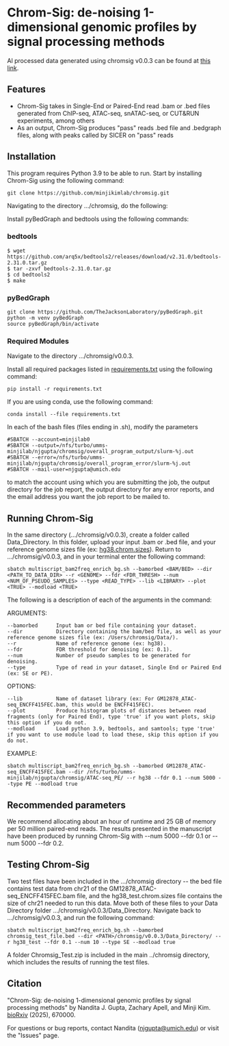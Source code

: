 # Chrom-Sig: de-noising 1-dimensional genomic profiles by signal processing methods

Al processed data generated using chromsig v0.0.3 can be found at [this link](https://www.dropbox.com/scl/fo/jhtxk5a85hqto9u2gy7s3/AAPmzV-1ULiQj_26S5m_VCw?rlkey=4acrw28zs1abhs3bxlyhxtgcw&st=b9ih7804&dl=0).

## Features
* Chrom-Sig takes in Single-End or Paired-End read .bam or .bed files generated from ChIP-seq, ATAC-seq, snATAC-seq, or CUT&RUN experiments, among others 
* As an output, Chrom-Sig produces "pass" reads .bed file and .bedgraph files, along with peaks called by SICER on "pass" reads

## Installation
This program requires Python 3.9 to be able to run.
Start by installing Chrom-Sig using the following command:
```
git clone https://github.com/minjikimlab/chromsig.git
```
Navigating to the directory .../chromsig, do the following:

Install pyBedGraph and bedtools using the following commands:
### bedtools
```
$ wget https://github.com/arq5x/bedtools2/releases/download/v2.31.0/bedtools-2.31.0.tar.gz
$ tar -zxvf bedtools-2.31.0.tar.gz
$ cd bedtools2
$ make
```
### pyBedGraph
```
git clone https://github.com/TheJacksonLaboratory/pyBedGraph.git
python -m venv pyBedGraph
source pyBedGraph/bin/activate
```
### Required Modules
Navigate to the directory .../chromsig/v0.0.3.

Install all required packages listed in [requirements.txt](https://github.com/minjikimlab/chromsig/blob/main/v0.0.3/requirements.txt) using the following command:

`pip install -r requirements.txt`

If you are using conda, use the following command:

`conda install --file requirements.txt`

In each of the bash files (files ending in .sh), modify the parameters
```
#SBATCH --account=minjilab0 
#SBATCH --output=/nfs/turbo/umms-minjilab/njgupta/chromsig/overall_program_output/slurm-%j.out
#SBATCH --error=/nfs/turbo/umms-minjilab/njgupta/chromsig/overall_program_error/slurm-%j.out
#SBATCH --mail-user=njgupta@umich.edu
```
to match the account using which you are submitting the job, the output directory for the job report, the output directory for any error reports, and the email address you want the job report to be mailed to.

## Running Chrom-Sig
In the same directory (.../chromsig/v0.0.3), create a folder called Data_Directory. In this folder, upload your input .bam or .bed file, and your reference genome sizes file (ex: [hg38.chrom.sizes](https://github.com/minjikimlab/chromsig/blob/main/v0.0.3/hg38.chrom.sizes)).
Return to .../chromsig/v0.0.3, and in your terminal enter the following command:

`sbatch multiscript_bam2freq_enrich_bg.sh --bamorbed <BAM/BED> --dir <PATH_TO_DATA_DIR> --r <GENOME> --fdr <FDR_THRESH> --num <NUM_OF_PSEUDO_SAMPLES> --type <READ_TYPE> --lib <LIBRARY> --plot <TRUE> --modload <TRUE>`

The following is a description of each of the arguments in the command:

ARGUMENTS:

    --bamorbed      Input bam or bed file containing your dataset.
    --dir           Directory containing the bam/bed file, as well as your reference genome sizes file (ex: /Users/chromsig/Data/).
    --r             Name of reference genome (ex: hg38).
    --fdr           FDR threshold for denoising (ex: 0.1).
    --num           Number of pseudo samples to be generated for denoising.
    --type          Type of read in your dataset, Single End or Paired End (ex: SE or PE).

OPTIONS:
      
    --lib           Name of dataset library (ex: For GM12878_ATAC-seq_ENCFF415FEC.bam, this would be ENCFF415FEC).
    --plot          Produce histogram plots of distances between read fragments (only for Paired End), type 'true' if you want plots, skip this option if you do not.
    --modload       Load python 3.9, bedtools, and samtools; type 'true' if you want to use module load to load these, skip this option if you do not.
            
EXAMPLE:

    sbatch multiscript_bam2freq_enrich_bg.sh --bamorbed GM12878_ATAC-seq_ENCFF415FEC.bam --dir /nfs/turbo/umms-minjilab/njgupta/chromsig/ATAC-seq_PE/ --r hg38 --fdr 0.1 --num 5000 --type PE --modload true

## Recommended parameters
We recommend allocating about an hour of runtime and 25 GB of memory per 50 million paired-end reads. The results presented in the manuscript have been produced by running Chrom-Sig with --num 5000 --fdr 0.1 or --num 5000 --fdr 0.2.  

## Testing Chrom-Sig
Two test files have been included in the .../chromsig directory -- the bed file contains test data from chr21 of the GM12878_ATAC-seq_ENCFF415FEC.bam file, and the hg38_test.chrom.sizes file contains the size of chr21 needed to run this data. Move both of these files to your Data Directory folder .../chromsig/v0.0.3/Data_Directory. Navigate back to .../chromsig/v0.0.3, and run the following command:
```
sbatch multiscript_bam2freq_enrich_bg.sh --bamorbed chromsig_test_file.bed --dir <PATH>/chromsig/v0.0.3/Data_Directory/ --r hg38_test --fdr 0.1 --num 10 --type SE --modload true
```
A folder Chromsig_Test.zip is included in the main ../chromsig directory, which includes the results of running the test files.

## Citation
"Chrom-Sig: de-noising 1-dimensional genomic profiles by signal processing methods" by Nandita J. Gupta, Zachary Apell, and Minji Kim. [bioRxiv](https://www.biorxiv.org/content/10.1101/2025.08.12.670000v1) (2025), 670000.

For questions or bug reports, contact Nandita (njgupta@umich.edu) or visit the "Issues" page.

